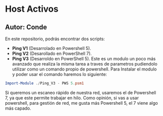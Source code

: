 # Host Activos
## Autor: Conde

En este repositorio, podrás encontrar dos scripts: 
- **Ping V1** (Desarrolado en Powershell 5).
- **Ping V2** (Desarollado en PowerShell 7).
- **Ping V3** (Desarroldo en PowerShell 5). Este es un modulo un poco más avanzado que realiza la misma tarea a traves de parametros pudiendolo utilizar
como un comando propio de powershell. Para Instalar el modulo y poder usar el comando haremos lo siguiente: 

```powershell 
Import-Module ./Ping_V3 - PWS 5.psm1
```

Si queremos un escaneo rápido de nuestra red, usaremos el de Powershell 7, ya que este permite trabajar en hilo. Como opinión, si 
vas a usar powershell, para gestión de red, me gusta más Powershell 5, el 7 viene algo más capado. 
